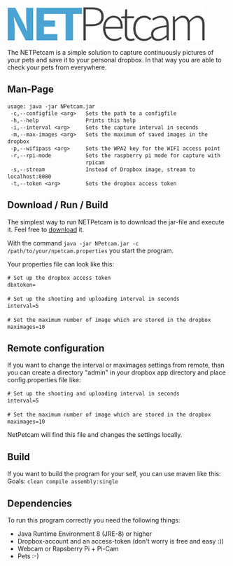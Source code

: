 ![alt-text](https://raw.githubusercontent.com/MilchReis/NetPetcam/master/Logo.png "Logo")

The NETPetcam is a simple solution to capture continuously pictures of your pets and save it to your personal dropbox. In that way you are able to check your pets from everywhere.

## Man-Page ##

```
usage: java -jar NPetcam.jar
 -c,--configfile <arg>   Sets the path to a configfile
 -h,--help               Prints this help
 -i,--interval <arg>     Sets the capture interval in seconds
 -m,--max-images <arg>   Sets the maximum of saved images in the dropbox
 -p,--wifipass <arg>     Sets the WPA2 key for the WIFI access point
 -r,--rpi-mode           Sets the raspberry pi mode for capture with
                         rpicam
 -s,--stream             Instead of Dropbox image, stream to localhost:8080
 -t,--token <arg>        Sets the dropbox access token
```

## Download / Run / Build ##

The simplest way to run NETPetcam is to download the jar-file and execute it. Feel free to [download](https://github.com/MilchReis/NetPetcam/raw/master/bin/NPetcam-1.0.1.jar "download-address") it.

With the command `java -jar NPetcam.jar -c /path/to/your/npetcam.properties` you start the program.

Your properties file can look like this:
```
# Set up the dropbox access token
dbxtoken=

# Set up the shooting and uploading interval in seconds 
interval=5

# Set the maximum number of image which are stored in the dropbox
maximages=10
```

## Remote configuration
If you want to change the interval or maximages settings from remote, than you can create a directory "admin" in your dropbox app directory and place config.properties file like:
```
# Set up the shooting and uploading interval in seconds 
interval=5

# Set the maximum number of image which are stored in the dropbox
maximages=10
```
NetPetcam will find this file and changes the settings locally.

## Build
If you want to build the program for your self, you can use maven like this:
Goals: `clean compile assembly:single`

## Dependencies

To run this program correctly you need the following things:

 - Java Runtime Environment 8 (JRE-8) or higher
 - Dropbox-account and an access-token (don't worry is free and easy :))
 - Webcam or Rapsberry Pi + Pi-Cam
 - Pets :-)